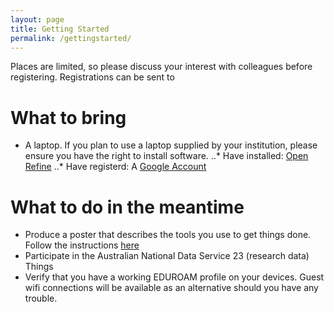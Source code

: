 ```yaml
---
layout: page
title: Getting Started
permalink: /gettingstarted/
---
```

Places are limited, so please discuss your interest with colleagues before registering. Registrations can be sent to 

# What to bring

* A laptop.  If you plan to use a laptop supplied by your institution, please ensure you have the right to install software.
..* Have installed: [Open Refine](http://openrefine.org/) 
..* Have registerd: A [Google Account](https://accounts.google.com/signup)

# What to do in the meantime

* Produce a poster that describes the tools you use to get things done. Follow the instructions [here](https://docs.google.com/presentation/d/1FWPtfUX33FohkcUeyvg0ENcg2Iz999ITXXR_hXANICI/edit?usp=sharing "Poster instructions")
* Participate in the Australian National Data Service 23 (research data) Things 
* Verify that you have a working EDUROAM profile on your devices. Guest wifi connections will be available as an alternative should you have any trouble.

